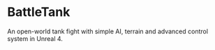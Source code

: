 # BattleTank
An open-world tank fight with simple AI, terrain and advanced control system in Unreal 4.
